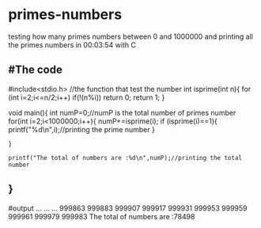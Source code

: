 # primes-numbers
testing how many primes numbers between 0 and 1000000 and printing all the primes numbers in 00:03:54 with C


#The code 
------------------------------------------------------------------------------------------------------------------------------------------------------------------
#include<stdio.h>
//the function that test the number
int isprime(int n){
    for (int i=2;i<=n/2;i++)
    if(!(n%i))
        return 0;
    return 1;
}

void main(){
    int numP=0;//numP is the total number of primes number
    for(int i=2;i<1000000;i++){
        numP+=isprime(i);
        if (isprime(i)==1){
            printf("%d\n",i);//printing the prime number
        }
        
    }
      
    printf("The total of numbers are :%d\n",numP);//printing the total number
}
------------------------------------------------------------------------------------------------------------------------------------------------------------------

#output
...
...
...
999863
999883
999907
999917
999931
999953
999959
999961
999979
999983
The total of numbers are :78498

